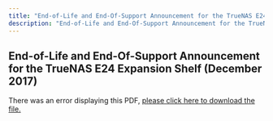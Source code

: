```yaml
---
title: "End-of-Life and End-Of-Support Announcement for the TrueNAS E24 Expansion Shelf (December 2017)"
description: "End-of-Life and End-Of-Support Announcement for the TrueNAS E24 Expansion Shelf (December 2017)"
---
```


## End-of-Life and End-Of-Support Announcement for the TrueNAS E24 Expansion Shelf (December 2017)

<object data="https://www.truenas.com/docs/pdf/End-Of-Life-Announcement-for-the-TrueNAS-E24-Expansion-Shelf-December-2017.pdf" width="95%" height="1000">
  There was an error displaying this PDF, <a href="/pdf/End-Of-Life-Announcement-for-the-TrueNAS-E24-Expansion-Shelf-December-2017.pdf">please click here to download the file.</a>
</object>
